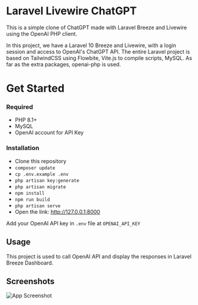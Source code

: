 # Laravel Livewire ChatGPT

This is a simple clone of ChatGPT made with Laravel Breeze and Livewire using the OpenAI PHP client.

In this project, we have a Laravel 10 Breeze and Livewire, with a login session and access to OpenAI's ChatGPT API. The entire Laravel project is based on TailwindCSS using Flowbite, Vite.js to compile scripts, MySQL. As far as the extra packages, openai-php is used.

# Get Started

### Required

-   PHP 8.1+
-   MySQL
-   OpenAI account for API Key

### Installation

-   Clone this repository
-   `composer update`
-   `cp .env.example .env`
-   `php artisan key:generate`
-   `php artisan migrate`
-   `npm install`
-   `npm run build`
-   `php artisan serve`
-   Open the link: http://127.0.0.1:8000

Add your OpenAI API key in `.env` file at `OPENAI_API_KEY`

## Usage

This project is used to call OpenAI API and display the responses in Laravel Breeze Dashboard.

## Screenshots

![App Screenshot](https://i.imgur.com/Zjd0L3Y.png)
